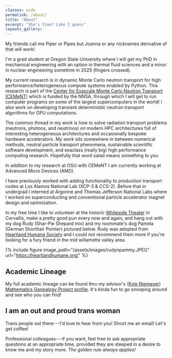 ```yaml
---
classes: wide
permalink: /about/
title: "About"
excerpt: "She's fine? Like I guess"
layouts_gallery:
---
```


My friends call me Piper or Pipes but Joanna or any nicknames derivative of that will work!

I'm a grad student at Oregon State University where I will get my PhD in mechanical engineering with an option in thermal fluid sciences and a minor in nuclear engineering sometime in 2025 (fingers crossed). 

My current research is in dynamic Monte Carlo neutron transport for high performance/heterogeneous compute systems enabled by Python. This research is part of the [Center for Exascale Monte Carlo Neutron Transport (CEMeNT)](https://cement-psaap.github.io/) which is funded by the NNSA, through which I will get to run computer programs on some of the largest supercomputers in the world! I also work on developing transient deterministic neutron transport algorithms for GPU computations.

The common thread in my work is how to solve radiation transport problems (neutrons, photons, and neutrinos) on modern HPC architectures full of interesting heterogeneous architectures and occasionally bespoke hardware accelerators.
My work sits somewhere in between numerical methods, neutral particle transport phenomena, sustainable scientific software development, and exaclass (really big) high performance computing research. Hopefully that word salad means something to you

In addition to my research at OSU with CEMeNT I am currently working at Advanced Micro Devices (AMD).

I have previously worked with adding functionality to production transport codes at Los Alamos National Lab (XCP-3 & CCS-2). Before that in undergrad I interned at Argonne and Thomas Jefferson National Labs where I worked on superconducting and conventional particle accelerator magnet design and optimization.

In my free time I like to volunteer at the historic [Whiteside Theater](https://www.whitesidetheatre.org/) in Corvallis, make a pretty good pun every now and again, and hang out with my dog Rudy (Shar-Pie Shepard mix) and my roommate's dog Pamela (German Shorthair Pointer) pictured below. Rudy was adopted from [Heartland Humane Society](https://heartlandhumane.org/) and I could not recommend them more if you're looking for a fury friend in the mid willamette valley area.

{% include figure image_path="/assets/images/rudynpammy.JPEG" url="https://heartlandhumane.org/" %}

## Academic Lineage

My full academic lineage can be found thru my advisor's ([Kyle Niemeyer](https://niemeyer-research-group.github.io/)) [Mathematics Genealogy Project profile](https://www.mathgenealogy.org/id.php?id=180371). It's kinda fun to go snooping around and see who you can find!

## I am an out and proud trans woman

Trans people out there---I'd love to hear from you!
Shoot me an email!
Let's get coffee!

Professional colleagues---if you want, feel free to ask appropriate questions at an appropriate time, provided they are steeped in a desire to know me and my story more.
*The golden rule always applies!*